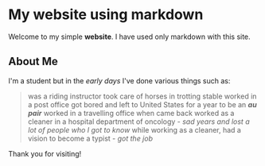 # My website using markdown

Welcome to my simple **website**. I have used only markdown with this site.

## About Me

I'm a student but in the *early days* I've done various things such as:

> was a riding instructor
> took care of horses in trotting stable
> worked in a post office 
> got bored and left to United States for a year to be an ***au pair***
> worked in a travelling office when came back
> worked as a cleaner in a hospital department of oncology - _sad years and lost a lot of people who I got to know_
> while working as a cleaner, had a vision to become a typist - _got the job_



Thank you for visiting!

